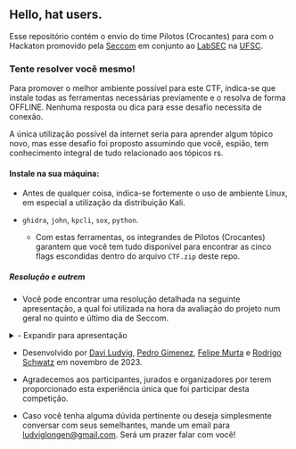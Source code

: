 ## Hello, hat users.
Esse repositório contém o envio do time Pilotos (Crocantes) para com o Hackaton promovido pela [Seccom](https://github.com/seccom-ufsc) em conjunto ao [LabSEC](https://github.com/LabSEC) na [UFSC](https://github.com/UFSC).

### Tente resolver você mesmo!
Para promover o melhor ambiente possível para este CTF, indica-se que instale todas as ferramentas necessárias previamente e o resolva de forma OFFLINE. Nenhuma resposta ou dica para esse desafio necessita de conexão.

A única utilização possível da internet seria para aprender algum tópico novo, mas esse desafio foi proposto assumindo que você, espião, tem conhecimento integral de tudo relacionado aos tópicos rs.

#### Instale na sua máquina:
 - Antes de qualquer coisa, indica-se fortemente o uso de ambiente Linux, em especial a utilização da distribuição Kali.
 
 - `ghidra`, `john`, `kpcli`, `sox`, `python`.

    - Com estas ferramentas, os integrandes de Pilotos (Crocantes) garantem que você tem tudo disponível para encontrar as cinco flags escondidas dentro do arquivo `CTF.zip` deste repo.


##### Resolução e outrem
 - Você pode encontrar uma resolução detalhada na seguinte apresentação, a qual foi utilizada na hora da avaliação do projeto num geral no quinto e último dia de Seccom.
 <!DOCTYPE html>
<head>
<head>
</head>
<body>
    <details>
        <summary>- Expandir para apresentação</summary>
        <a href="https://docs.google.com/presentation/d/1zuWZXs_XvSbyWYY96IkettNm7Y4TtYSxQXXQfxBUyZc/edit?usp=sharing"> Acesse a apresentação </a>
    </details>
</body>
</html>

 - Desenvolvido por [Davi Ludvig](https://github.com/daviludvig), [Pedro Gimenez](https://github.com/pehqge), [Felipe Murta](https://github.com/plaaxer) e [Rodrigo Schwatz](https://github.com/R0drigoSchwartz) em novembro de 2023.

 - Agradecemos aos participantes, jurados e organizadores por terem proporcionado esta experiência única que foi participar desta competição.

- Caso você tenha alguma dúvida pertinente ou deseja simplesmente conversar com seus semelhantes, mande um email para ludviglongen@gmail.com. Será um prazer falar com você!
